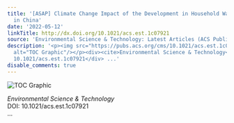 ```yaml
---
title: '[ASAP] Climate Change Impact of the Development in Household Waste Management
  in China'
date: '2022-05-12'
linkTitle: http://dx.doi.org/10.1021/acs.est.1c07921
source: 'Environmental Science & Technology: Latest Articles (ACS Publications)'
description: '<p><img src="https://pubs.acs.org/cms/10.1021/acs.est.1c07921/asset/images/medium/es1c07921_0007.gif"
  alt="TOC Graphic"/></p><div><cite>Environmental Science & Technology</cite></div><div>DOI:
  10.1021/acs.est.1c07921</div> ...'
disable_comments: true
---
```

<p><img src="https://pubs.acs.org/cms/10.1021/acs.est.1c07921/asset/images/medium/es1c07921_0007.gif" alt="TOC Graphic"/></p><div><cite>Environmental Science & Technology</cite></div><div>DOI: 10.1021/acs.est.1c07921</div> ...